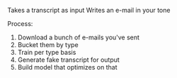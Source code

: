 Takes a transcript as input
Writes an e-mail in your tone 

Process:

1. Download a bunch of e-mails you've sent
2. Bucket them by type
3. Train per type basis
4. Generate fake transcript for output
5. Build model that optimizes on that